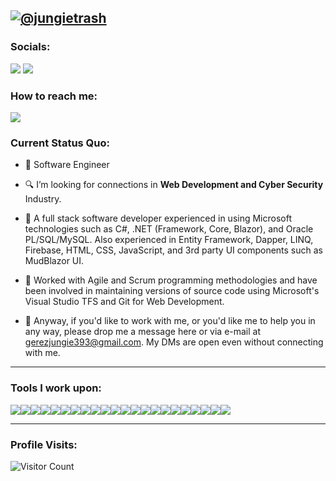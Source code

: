 [![@jungietrash](https://raw.githubusercontent.com/jungietrash/jungietrash/main/assets/jungie.gif)](https://facebook.com/Jjforevs)
------------------------------------------- 
### Socials: 
<a href="https://www.linkedin.com/in/jungie-gerez-64667924a/"><img src="https://img.shields.io/badge/jungiegerez-%230077B5.svg?&style=for-the-badge&logo=linkedin&logoColor=white"></a> <a href="https://www.facebook.com/Jjforevs/"><img src="https://img.shields.io/badge/jungiegerez-1877F2?style=for-the-badge&logo=facebook&logoColor=white"></a>
<br>
### How to reach me: 
<a href="mailto: gerezjungie393@gmail.com">
<img src="https://img.shields.io/badge/-gerezjungie393%40gmail.com-7B83EB?&style=for-the-badge&logo=Microsoft-outlook&logoColor=white" ></a>

### Current Status Quo:

- 💼 Software Engineer
- 🔍 I’m looking for connections in <strong>Web Development and Cyber Security</strong> Industry.
- 💬 A full stack software developer experienced in using Microsoft technologies such as C#, .NET (Framework, Core, Blazor), and Oracle PL/SQL/MySQL. Also experienced in Entity Framework, Dapper, LINQ, Firebase, HTML, CSS, JavaScript, and 3rd party UI components such as MudBlazor UI.</p>

- 💬 Worked with Agile and Scrum programming methodologies and have been involved in maintaining versions of source code using Microsoft's Visual Studio TFS and Git for Web Development.

- 💬 Anyway, if you'd like to work with me, or you'd like me to help you in any way, please drop me a message here or via e-mail at <a href="mailto:gerezjungie393@gmail.com">gerezjungie393@gmail.com</a>. My DMs are open even without connecting with me.

------------------------------------------- 

### Tools I work upon:

<div style="display: flex; flex-wrap: wrap;">
  <img src="https://img.shields.io/badge/HTML5-%23E34F26.svg?style=for-the-badge&logo=html5&logoColor=white">
  <img src="https://img.shields.io/badge/CSS3-%2314354C.svg?style=for-the-badge&logo=css3&logoColor=white">
  <img src="https://img.shields.io/badge/C%23-%23239120.svg?style=for-the-badge&logo=c-sharp&logoColor=white">
  <img src="https://img.shields.io/badge/Blazor-512BD4.svg?style=for-the-badge&logo=blazor&logoColor=white">
  <img src="https://img.shields.io/badge/Bootstrap-563D7C.svg?style=for-the-badge&logo=bootstrap&logoColor=white">
  <img src="https://img.shields.io/badge/SQL-4479A1.svg?style=for-the-badge&logo=sql&logoColor=white">
  <img src="https://img.shields.io/badge/MySQL-4479A1.svg?style=for-the-badge&logo=mysql&logoColor=white">
  <img src="https://img.shields.io/badge/Dapper-FFC107.svg?style=for-the-badge&logo=dapper&logoColor=black">
  <img src="https://img.shields.io/badge/Oracle-F80000.svg?style=for-the-badge&logo=oracle&logoColor=white">
  <img src="https://img.shields.io/badge/Visual%20Studio-5C2D91.svg?style=for-the-badge&logo=visual-studio&logoColor=white">
  <img src="https://img.shields.io/badge/Entity%20Framework-512BD4.svg?style=for-the-badge&logo=.net&logoColor=white">
  <img src="https://img.shields.io/badge/LINQ-512BD4.svg?style=for-the-badge&logo=linq&logoColor=white">
  <img src="https://img.shields.io/badge/Firebase-FFCA28.svg?style=for-the-badge&logo=firebase&logoColor=black">
  <img src="https://img.shields.io/badge/Git-F05032.svg?style=for-the-badge&logo=git&logoColor=white">
  <img src="https://img.shields.io/badge/Microsoft%20TFS-0078D7.svg?style=for-the-badge&logo=visual-studio&logoColor=white">
  <img src="https://img.shields.io/badge/Next.js-000000.svg?style=for-the-badge&logo=nextdotjs&logoColor=white">
  <img src="https://img.shields.io/badge/React-61DAFB.svg?style=for-the-badge&logo=react&logoColor=black">
  <img src="https://img.shields.io/badge/TypeScript-3178C6.svg?style=for-the-badge&logo=typescript&logoColor=white">
  <img src="https://img.shields.io/badge/.NET%20Minimal%20API-512BD4.svg?style=for-the-badge&logo=dotnet&logoColor=white">
  <img src="https://img.shields.io/badge/.NET%20API-512BD4.svg?style=for-the-badge&logo=dotnet&logoColor=white">
  <img src="https://img.shields.io/badge/Swagger-85EA2D.svg?style=for-the-badge&logo=swagger&logoColor=black">
  <img src="https://img.shields.io/badge/JSON-000000.svg?style=for-the-badge&logo=json&logoColor=white">
</div>


------------------------------------------- 

### Profile Visits:
![Visitor Count](https://profile-counter.glitch.me/{jungietrash}/count.svg)
